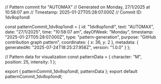 // Pattern commit for "AUTOMAX"
// Generated on Monday, 27/1/2025 at 10:58:07 am
// Timestamp: 2025-01-27T05:28:07.000Z
// Commit ID: 1dv8op1ondl

const patternCommit_1dv8op1ondl = {
  id: "1dv8op1ondl",
  text: "AUTOMAX",
  date: "27/1/2025",
  time: "10:58:07 am",
  dayOfWeek: "Monday",
  timestamp: "2025-01-27T05:28:07.000Z",
  type: "pattern-generation",
  purpose: "GitHub contribution graph pattern",
  coordinates: {
    x: 36,
    y: 2
  },
  metadata: {
    generatedAt: "2025-07-24T18:25:27.958Z",
    version: "1.0.0"
  }
};

// Pattern data for visualization
const patternData = {
  character: "M",
  position: 25,
  intensity: 1
};

export { patternCommit_1dv8op1ondl, patternData };
export default patternCommit_1dv8op1ondl;
